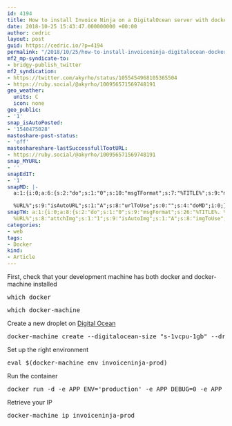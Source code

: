 ```yaml
---
id: 4194
title: How to install Invoice Ninja on a DigitalOcean server with docker
date: 2018-10-25 15:43:47.000000000 +00:00
author: cedric
layout: post
guid: https://cedric.io/?p=4194
permalink: "/2018/10/25/how-to-install-invoiceninja-digitalocean-docker/"
mf2_mp-syndicate-to:
- bridgy-publish_twitter
mf2_syndication:
- https://twitter.com/akyrho/status/1055454968105365504
- https://ruby.social/@akyrho/100956571569748191
geo_weather:
  units: C
  icon: none
geo_public:
- '1'
snap_isAutoPosted:
- '1540475028'
mastoshare-post-status:
- 'off'
mastoshareshare-lastSuccessfullTootURL:
- https://ruby.social/@akyrho/100956571569748191
snap_MYURL:
- ''
snapEdIT:
- '1'
snapMD: |-
  a:1:{i:0;a:6:{s:2:"do";s:1:"0";s:10:"msgTFormat";s:7:"%TITLE%";s:9:"msgFormat";s:19:"%FULLTEXT%

  %URL%";s:9:"isAutoURL";s:1:"A";s:8:"urlToUse";s:0:"";s:4:"doMD";i:0;}}"
snapTW: a:1:{i:0;a:8:{s:2:"do";s:1:"0";s:9:"msgFormat";s:26:"%TITLE%. %EXCERPT% -
  %URL%";s:8:"attchImg";s:1:"1";s:9:"isAutoImg";s:1:"A";s:8:"imgToUse";s:0:"";s:9:"isAutoURL";s:1:"A";s:8:"urlToUse";s:0:"";s:4:"doTW";i:0;}}
categories:
- web
tags:
- Docker
kind:
- Article
---
```

First, check that your development machine has both docker and docker-machine installed

<pre>which docker</pre>

<pre>which docker-machine</pre>

Create a new droplet on [Digital Ocean](https://m.do.co/c/442ec6e489c9)

<pre>docker-machine create --digitalocean-size "s-1vcpu-1gb" --driver digitalocean --digitalocean-access-token YOUR_DIGITALOCEAN_ACCESS_TOKEN invoiceninja-prod</pre>

Set up the right environment

<pre>eval $(docker-machine env invoiceninja-prod)</pre>

Run the container

<pre>docker run -d -e APP_ENV='production' -e APP_DEBUG=0 -e APP_URL='http://ninja.dev' -e APP_KEY='SomeRandomStringSomeRandomString' -e APP_CIPHER='AES-256-CBC' -e DB_TYPE='mysql' -e DB_STRICT='false' -e DB_HOST='localhost' -e DB_DATABASE='ninja' -e DB_USERNAME='ninja' -e DB_PASSWORD='ninja' -p '80:80' invoiceninja/invoiceninja</pre>

Retrieve your IP

<pre>docker-machine ip invoiceninja-prod</pre>